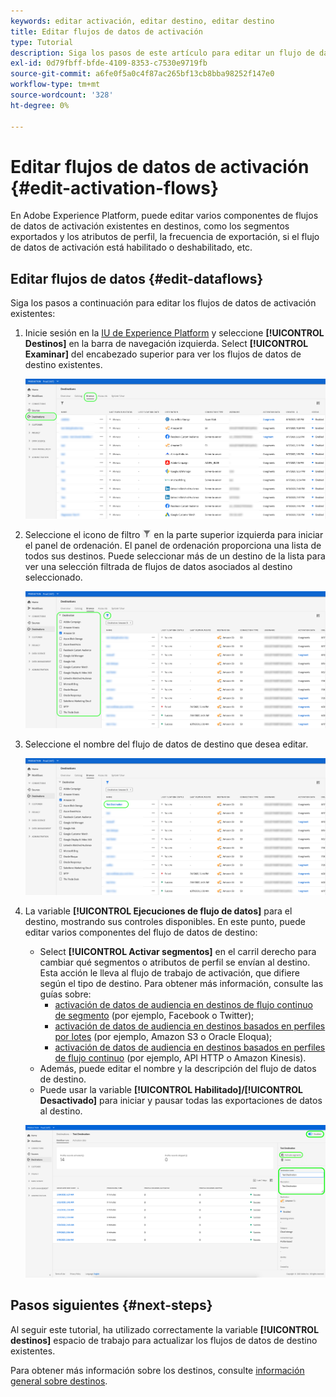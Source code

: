 ```yaml
---
keywords: editar activación, editar destino, editar destino
title: Editar flujos de datos de activación
type: Tutorial
description: Siga los pasos de este artículo para editar un flujo de datos de activación existente en Adobe Experience Platform.
exl-id: 0d79fbff-bfde-4109-8353-c7530e9719fb
source-git-commit: a6fe0f5a0c4f87ac265bf13cb8bba98252f147e0
workflow-type: tm+mt
source-wordcount: '328'
ht-degree: 0%

---
```


# Editar flujos de datos de activación {#edit-activation-flows}

En Adobe Experience Platform, puede editar varios componentes de flujos de datos de activación existentes en destinos, como los segmentos exportados y los atributos de perfil, la frecuencia de exportación, si el flujo de datos de activación está habilitado o deshabilitado, etc.

## Editar flujos de datos {#edit-dataflows}

Siga los pasos a continuación para editar los flujos de datos de activación existentes:

1. Inicie sesión en la [IU de Experience Platform](https://platform.adobe.com/) y seleccione **[!UICONTROL Destinos]** en la barra de navegación izquierda. Select **[!UICONTROL Examinar]** del encabezado superior para ver los flujos de datos de destino existentes.

   ![Examinar destinos](../assets/ui/edit-activation/browse-destinations.png)

2. Seleccione el icono de filtro ![Icono de filtro](../assets/ui/edit-activation/filter.png) en la parte superior izquierda para iniciar el panel de ordenación. El panel de ordenación proporciona una lista de todos sus destinos. Puede seleccionar más de un destino de la lista para ver una selección filtrada de flujos de datos asociados al destino seleccionado.

   ![Filtrar destinos](../assets/ui/edit-activation/filter-destinations.png)

3. Seleccione el nombre del flujo de datos de destino que desea editar.

   ![Seleccionar destino](../assets/ui/edit-activation/destination-select.png)

4. La variable **[!UICONTROL Ejecuciones de flujo de datos]** para el destino, mostrando sus controles disponibles. En este punto, puede editar varios componentes del flujo de datos de destino:

   * Select **[!UICONTROL Activar segmentos]** en el carril derecho para cambiar qué segmentos o atributos de perfil se envían al destino. Esta acción le lleva al flujo de trabajo de activación, que difiere según el tipo de destino. Para obtener más información, consulte las guías sobre:
      * [activación de datos de audiencia en destinos de flujo continuo de segmento](./activate-segment-streaming-destinations.md) (por ejemplo, Facebook o Twitter);
      * [activación de datos de audiencia en destinos basados en perfiles por lotes](./activate-batch-profile-destinations.md) (por ejemplo, Amazon S3 o Oracle Eloqua);
      * [activación de datos de audiencia en destinos basados en perfiles de flujo continuo](./activate-streaming-profile-destinations.md) (por ejemplo, API HTTP o Amazon Kinesis).
   * Además, puede editar el nombre y la descripción del flujo de datos de destino.
   * Puede usar la variable **[!UICONTROL Habilitado]/[!UICONTROL Desactivado]** para iniciar y pausar todas las exportaciones de datos al destino.

   ![Detalles de destino](../assets/ui/edit-activation/destination-details.png)

## Pasos siguientes {#next-steps}

Al seguir este tutorial, ha utilizado correctamente la variable **[!UICONTROL destinos]** espacio de trabajo para actualizar los flujos de datos de destino existentes.

Para obtener más información sobre los destinos, consulte [información general sobre destinos](../catalog/overview.md).
